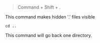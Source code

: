 > Command + Shift + .

This command makes hidden '.' files visible

`cd ..`

This command will go back one directory.